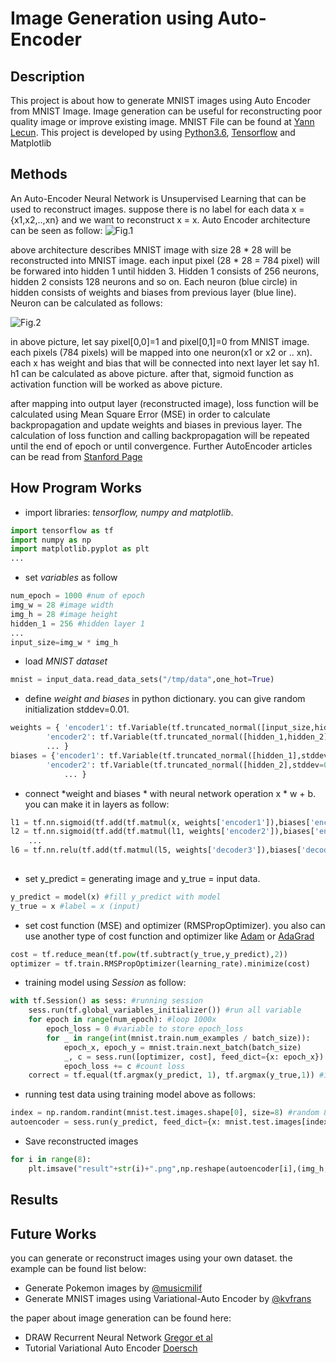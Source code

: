 # Image Generation using Auto-Encoder
## Description ##
This project is about how to generate MNIST images using Auto Encoder from MNIST Image.
Image generation can be useful for reconstructing poor quality image or improve existing image.
MNIST File can be found at [Yann Lecun](http://yann.lecun.com/exdb/mnist/).
This project is developed by using [Python3.6](https://www.python.org/downloads/release/python-360/), [Tensorflow](http://tensorflow.org) and Matplotlib 

## Methods ##
An Auto-Encoder Neural Network is Unsupervised Learning that can be used to reconstruct images. suppose there is no label for each data x = {x1,x2,..,xn} and we want to reconstruct x = x. Auto Encoder architecture can be seen as follow:
![Fig.1](https://raw.github.com/tavgreen/generating_images/master/architecture.png?raw=true "Auto Encoder")

above architecture describes MNIST image with size 28 * 28 will be reconstructed into MNIST image. each input pixel (28 * 28 = 784 pixel) will be forwared into hidden 1 until hidden 3. Hidden 1 consists of 256 neurons, hidden 2 consists 128 neurons and so on. Each neuron (blue circle) in hidden consists of weights and biases from previous layer (blue line). Neuron can be calculated as follows:

![Fig.2](https://raw.github.com/tavgreen/generating_images/master/formula.png?raw=true "Auto Encoder")

in above picture, let say pixel[0,0]=1 and pixel[0,1]=0 from MNIST image. each pixels (784 pixels) will be mapped into one neuron(x1 or x2 or .. xn).  each x has weight and bias that will be connected into next layer let say h1. h1 can be calculated as above picture. after that, sigmoid function as activation function will be worked as above picture.

after mapping into output layer (reconstructed image), loss function will be calculated using Mean Square Error (MSE) in order to calculate backpropagation and update weights and biases in previous layer. The calculation of loss function and calling backpropagation will be repeated until the end of epoch or until convergence.
Further AutoEncoder articles can be read from [Stanford Page](http://ufldl.stanford.edu/tutorial/unsupervised/Autoencoders/)

## How Program Works ##
- import libraries: *tensorflow, numpy and matplotlib*.
```python
import tensorflow as tf
import numpy as np
import matplotlib.pyplot as plt
...
```
- set *variables* as follow
```python
num_epoch = 1000 #num of epoch
img_w = 28 #image width
img_h = 28 #image height
hidden_1 = 256 #hidden layer 1
...
input_size=img_w * img_h
```
- load *MNIST dataset*
```python
mnist = input_data.read_data_sets("/tmp/data",one_hot=True)
```
- define *weight and biases* in python dictionary. you can give random initialization stddev=0.01.
```python
weights = { 'encoder1': tf.Variable(tf.truncated_normal([input_size,hidden_1],stddev=0.01)), #connect 28 * 28 --> 256
		'encoder2': tf.Variable(tf.truncated_normal([hidden_1,hidden_2],stddev=0.01)), #connect 256 --> 128
		... }
biases = {'encoder1': tf.Variable(tf.truncated_normal([hidden_1],stddev=0.01)),
		'encoder2': tf.Variable(tf.truncated_normal([hidden_2],stddev=0.01)),
    		... }
```
- connect *weight and biases * with neural network operation x * w + b. you can make it in layers as follow:
```python
l1 = tf.nn.sigmoid(tf.add(tf.matmul(x, weights['encoder1']),biases['encoder1'])) #layer 1 = x * w1 + b
l2 = tf.nn.sigmoid(tf.add(tf.matmul(l1, weights['encoder2']),biases['encoder2']))#layer 2 = l1 * w2 + b
	...
l6 = tf.nn.relu(tf.add(tf.matmul(l5, weights['decoder3']),biases['decoder3']))#layer 6 = l5 * w6 + b
	
```
- set y_predict = generating image and y_true = input data.
```python
y_predict = model(x) #fill y_predict with model
y_true = x #label = x (input)
```
- set cost function (MSE) and optimizer (RMSPropOptimizer). you also can use another type of cost function and optimizer like [Adam](https://www.tensorflow.org/api_docs/p…) or [AdaGrad](https://www.tensorflow.org/api_docs/python/tf/train/AdagradOptimizer)
```python
cost = tf.reduce_mean(tf.pow(tf.subtract(y_true,y_predict),2))
optimizer = tf.train.RMSPropOptimizer(learning_rate).minimize(cost)	
```
- training model using *Session* as follow:
```python
with tf.Session() as sess: #running session
	sess.run(tf.global_variables_initializer()) #run all variable
	for epoch in range(num_epoch): #loop 1000x
		epoch_loss = 0 #variable to store epoch_loss
		for _ in range(int(mnist.train.num_examples / batch_size)):
			epoch_x, epoch_y = mnist.train.next_batch(batch_size)
			_, c = sess.run([optimizer, cost], feed_dict={x: epoch_x}) #feed forward
			epoch_loss += c #count loss
	correct = tf.equal(tf.argmax(y_predict, 1), tf.argmax(y_true,1)) #if y_predict equals y_true than correct
```
- running test data using training model above as follows:
```python
index = np.random.randint(mnist.test.images.shape[0], size=8) #random 8 number from test data to be predicted
autoencoder = sess.run(y_predict, feed_dict={x: mnist.test.images[index]}) #predicted test data using model
```		
- Save reconstructed images
```python
for i in range(8):
	plt.imsave("result"+str(i)+".png",np.reshape(autoencoder[i],(img_h,img_h)), cmap=plt.get_cmap('gray'))
```
## Results ##

## Future Works ##
you can generate or reconstruct images using your own dataset. the example can be found list below:
-  Generate Pokemon images by [@musicmilif](https://github.com/musicmilif/Pokemon-Generator)
-  Generate MNIST images using Variational-Auto Encoder by [@kvfrans](https://github.com/kvfrans/variational-autoencoder)

the paper about image generation can be found here:
- DRAW Recurrent Neural Network [Gregor et al](https://arxiv.org/abs/1502.04623)
- Tutorial Variational Auto Encoder [Doersch](https://arxiv.org/abs/1606.05908)
